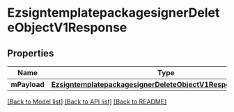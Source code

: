 # EzsigntemplatepackagesignerDeleteObjectV1Response

## Properties
Name | Type | Description | Notes
------------ | ------------- | ------------- | -------------
**mPayload** | [**EzsigntemplatepackagesignerDeleteObjectV1ResponseMPayload***](EzsigntemplatepackagesignerDeleteObjectV1ResponseMPayload.md) |  | 

[[Back to Model list]](../README.md#documentation-for-models) [[Back to API list]](../README.md#documentation-for-api-endpoints) [[Back to README]](../README.md)


